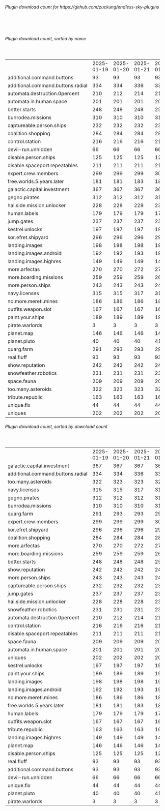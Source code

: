 <h6>Plugin download count for https://github.com/zuckung/endless-sky-plugins</h6><br>
<br>
<h6>Plugin download count, sorted by name</h6><sub><sup><br>
<table>
	<tr>
		<td></td>
		<td>2025-01-19</td>
		<td>2025-01-20</td>
		<td>2025-01-21</td>
		<td>2025-01-22</td>
		<td>2025-01-23</td>
		<td>2025-01-24</td>
		<td>2025-01-25</td>
		<td>today +</td>
	</tr>
	<tr>
		<td>additional.command.buttons</td>
		<td>93</td>
		<td>93</td>
		<td>93</td>
		<td>93</td>
		<td>93</td>
		<td>93</td>
		<td>93</td>
		<td></td>
	</tr>
	<tr>
		<td>additional.command.buttons.radial</td>
		<td>334</td>
		<td>334</td>
		<td>336</td>
		<td>338</td>
		<td>341</td>
		<td>341</td>
		<td>341</td>
		<td></td>
	</tr>
	<tr>
		<td>automata.destruction.0percent</td>
		<td>210</td>
		<td>212</td>
		<td>214</td>
		<td>216</td>
		<td>218</td>
		<td>220</td>
		<td>221</td>
		<td>+ 1</td>
	</tr>
	<tr>
		<td>automata.in.human.space</td>
		<td>201</td>
		<td>201</td>
		<td>201</td>
		<td>201</td>
		<td>203</td>
		<td>205</td>
		<td>205</td>
		<td></td>
	</tr>
	<tr>
		<td>better.starts</td>
		<td>248</td>
		<td>248</td>
		<td>248</td>
		<td>250</td>
		<td>251</td>
		<td>251</td>
		<td>251</td>
		<td></td>
	</tr>
	<tr>
		<td>bunrodea.missions</td>
		<td>310</td>
		<td>310</td>
		<td>310</td>
		<td>312</td>
		<td>314</td>
		<td>316</td>
		<td>318</td>
		<td>+ 2</td>
	</tr>
	<tr>
		<td>captureable.person.ships</td>
		<td>232</td>
		<td>232</td>
		<td>232</td>
		<td>232</td>
		<td>234</td>
		<td>236</td>
		<td>238</td>
		<td>+ 2</td>
	</tr>
	<tr>
		<td>coalition.shopping</td>
		<td>284</td>
		<td>284</td>
		<td>284</td>
		<td>288</td>
		<td>290</td>
		<td>292</td>
		<td>294</td>
		<td>+ 2</td>
	</tr>
	<tr>
		<td>control.station</td>
		<td>216</td>
		<td>216</td>
		<td>216</td>
		<td>216</td>
		<td>216</td>
		<td>216</td>
		<td>216</td>
		<td></td>
	</tr>
	<tr>
		<td>devil-run.unhidden</td>
		<td>66</td>
		<td>66</td>
		<td>66</td>
		<td>66</td>
		<td>66</td>
		<td>66</td>
		<td>66</td>
		<td></td>
	</tr>
	<tr>
		<td>disable.person.ships</td>
		<td>125</td>
		<td>125</td>
		<td>125</td>
		<td>127</td>
		<td>127</td>
		<td>127</td>
		<td>127</td>
		<td></td>
	</tr>
	<tr>
		<td>disable.spaceport.repeatables</td>
		<td>211</td>
		<td>211</td>
		<td>211</td>
		<td>213</td>
		<td>213</td>
		<td>213</td>
		<td>215</td>
		<td>+ 2</td>
	</tr>
	<tr>
		<td>expert.crew.members</td>
		<td>299</td>
		<td>299</td>
		<td>299</td>
		<td>301</td>
		<td>301</td>
		<td>301</td>
		<td>303</td>
		<td>+ 2</td>
	</tr>
	<tr>
		<td>free.worlds.5.years.later</td>
		<td>181</td>
		<td>181</td>
		<td>183</td>
		<td>185</td>
		<td>185</td>
		<td>185</td>
		<td>185</td>
		<td></td>
	</tr>
	<tr>
		<td>galactic.capital.investment</td>
		<td>367</td>
		<td>367</td>
		<td>367</td>
		<td>369</td>
		<td>371</td>
		<td>373</td>
		<td>377</td>
		<td>+ 4</td>
	</tr>
	<tr>
		<td>gegno.pirates</td>
		<td>312</td>
		<td>312</td>
		<td>312</td>
		<td>314</td>
		<td>320</td>
		<td>322</td>
		<td>324</td>
		<td>+ 2</td>
	</tr>
	<tr>
		<td>hai.side.mission.unlocker</td>
		<td>228</td>
		<td>228</td>
		<td>228</td>
		<td>230</td>
		<td>232</td>
		<td>232</td>
		<td>234</td>
		<td>+ 2</td>
	</tr>
	<tr>
		<td>human.labels</td>
		<td>179</td>
		<td>179</td>
		<td>179</td>
		<td>179</td>
		<td>179</td>
		<td>181</td>
		<td>181</td>
		<td></td>
	</tr>
	<tr>
		<td>jump.gates</td>
		<td>237</td>
		<td>237</td>
		<td>237</td>
		<td>237</td>
		<td>237</td>
		<td>237</td>
		<td>237</td>
		<td></td>
	</tr>
	<tr>
		<td>kestrel.unlocks</td>
		<td>197</td>
		<td>197</td>
		<td>197</td>
		<td>197</td>
		<td>199</td>
		<td>201</td>
		<td>202</td>
		<td>+ 1</td>
	</tr>
	<tr>
		<td>kor.efret.shipyard</td>
		<td>296</td>
		<td>296</td>
		<td>296</td>
		<td>296</td>
		<td>298</td>
		<td>300</td>
		<td>302</td>
		<td>+ 2</td>
	</tr>
	<tr>
		<td>landing.images</td>
		<td>198</td>
		<td>198</td>
		<td>198</td>
		<td>198</td>
		<td>198</td>
		<td>198</td>
		<td>198</td>
		<td></td>
	</tr>
	<tr>
		<td>landing.images.android</td>
		<td>192</td>
		<td>192</td>
		<td>193</td>
		<td>193</td>
		<td>193</td>
		<td>193</td>
		<td>193</td>
		<td></td>
	</tr>
	<tr>
		<td>landing.images.highres</td>
		<td>149</td>
		<td>149</td>
		<td>149</td>
		<td>149</td>
		<td>149</td>
		<td>149</td>
		<td>149</td>
		<td></td>
	</tr>
	<tr>
		<td>more.arfectas</td>
		<td>270</td>
		<td>270</td>
		<td>272</td>
		<td>272</td>
		<td>278</td>
		<td>280</td>
		<td>282</td>
		<td>+ 2</td>
	</tr>
	<tr>
		<td>more.boarding.missions</td>
		<td>259</td>
		<td>259</td>
		<td>259</td>
		<td>261</td>
		<td>263</td>
		<td>265</td>
		<td>267</td>
		<td>+ 2</td>
	</tr>
	<tr>
		<td>more.person.ships</td>
		<td>243</td>
		<td>243</td>
		<td>243</td>
		<td>245</td>
		<td>245</td>
		<td>245</td>
		<td>247</td>
		<td>+ 2</td>
	</tr>
	<tr>
		<td>navy.licenses</td>
		<td>315</td>
		<td>315</td>
		<td>317</td>
		<td>319</td>
		<td>323</td>
		<td>325</td>
		<td>327</td>
		<td>+ 2</td>
	</tr>
	<tr>
		<td>no.more.mereti.mines</td>
		<td>186</td>
		<td>186</td>
		<td>186</td>
		<td>186</td>
		<td>188</td>
		<td>190</td>
		<td>190</td>
		<td></td>
	</tr>
	<tr>
		<td>outfits.weapon.slot</td>
		<td>167</td>
		<td>167</td>
		<td>167</td>
		<td>169</td>
		<td>171</td>
		<td>171</td>
		<td>175</td>
		<td>+ 4</td>
	</tr>
	<tr>
		<td>paint.your.ships</td>
		<td>189</td>
		<td>189</td>
		<td>189</td>
		<td>191</td>
		<td>195</td>
		<td>197</td>
		<td>199</td>
		<td>+ 2</td>
	</tr>
	<tr>
		<td>pirate.warlords</td>
		<td>3</td>
		<td>3</td>
		<td>3</td>
		<td>3</td>
		<td>3</td>
		<td>3</td>
		<td>3</td>
		<td></td>
	</tr>
	<tr>
		<td>planet.map</td>
		<td>146</td>
		<td>146</td>
		<td>146</td>
		<td>146</td>
		<td>146</td>
		<td>146</td>
		<td>146</td>
		<td></td>
	</tr>
	<tr>
		<td>planet.pluto</td>
		<td>40</td>
		<td>40</td>
		<td>40</td>
		<td>41</td>
		<td>41</td>
		<td>41</td>
		<td>41</td>
		<td></td>
	</tr>
	<tr>
		<td>quarg.farm</td>
		<td>291</td>
		<td>293</td>
		<td>293</td>
		<td>295</td>
		<td>302</td>
		<td>304</td>
		<td>306</td>
		<td>+ 2</td>
	</tr>
	<tr>
		<td>real.fluff</td>
		<td>93</td>
		<td>93</td>
		<td>93</td>
		<td>93</td>
		<td>93</td>
		<td>93</td>
		<td>93</td>
		<td></td>
	</tr>
	<tr>
		<td>show.reputation</td>
		<td>242</td>
		<td>242</td>
		<td>242</td>
		<td>242</td>
		<td>244</td>
		<td>244</td>
		<td>248</td>
		<td>+ 4</td>
	</tr>
	<tr>
		<td>snowfeather.robotics</td>
		<td>231</td>
		<td>231</td>
		<td>231</td>
		<td>231</td>
		<td>231</td>
		<td>231</td>
		<td>233</td>
		<td>+ 2</td>
	</tr>
	<tr>
		<td>space.fauna</td>
		<td>209</td>
		<td>209</td>
		<td>209</td>
		<td>209</td>
		<td>209</td>
		<td>209</td>
		<td>211</td>
		<td>+ 2</td>
	</tr>
	<tr>
		<td>too.many.asteroids</td>
		<td>322</td>
		<td>323</td>
		<td>323</td>
		<td>323</td>
		<td>325</td>
		<td>327</td>
		<td>329</td>
		<td>+ 2</td>
	</tr>
	<tr>
		<td>tribute.republic</td>
		<td>163</td>
		<td>163</td>
		<td>163</td>
		<td>163</td>
		<td>163</td>
		<td>163</td>
		<td>163</td>
		<td></td>
	</tr>
	<tr>
		<td>unique.fix</td>
		<td>44</td>
		<td>44</td>
		<td>44</td>
		<td>44</td>
		<td>44</td>
		<td>44</td>
		<td>44</td>
		<td></td>
	</tr>
	<tr>
		<td>uniques</td>
		<td>202</td>
		<td>202</td>
		<td>202</td>
		<td>202</td>
		<td>202</td>
		<td>202</td>
		<td>204</td>
		<td>+ 2</td>
	</tr>
</table>
</sub></sup>
<h6>Plugin download count, sorted by download count</h6><sub><sup><br>
<table>
	<tr>
		<td></td>
		<td>2025-01-19</td>
		<td>2025-01-20</td>
		<td>2025-01-21</td>
		<td>2025-01-22</td>
		<td>2025-01-23</td>
		<td>2025-01-24</td>
		<td>2025-01-25</td>
		<td>today +</td>
	</tr>
	<tr>
		<td>galactic.capital.investment</td>
		<td>367</td>
		<td>367</td>
		<td>367</td>
		<td>369</td>
		<td>371</td>
		<td>373</td>
		<td>377</td>
		<td>+ 4</td>
	</tr>
	<tr>
		<td>additional.command.buttons.radial</td>
		<td>334</td>
		<td>334</td>
		<td>336</td>
		<td>338</td>
		<td>341</td>
		<td>341</td>
		<td>341</td>
		<td></td>
	</tr>
	<tr>
		<td>too.many.asteroids</td>
		<td>322</td>
		<td>323</td>
		<td>323</td>
		<td>323</td>
		<td>325</td>
		<td>327</td>
		<td>329</td>
		<td>+ 2</td>
	</tr>
	<tr>
		<td>navy.licenses</td>
		<td>315</td>
		<td>315</td>
		<td>317</td>
		<td>319</td>
		<td>323</td>
		<td>325</td>
		<td>327</td>
		<td>+ 2</td>
	</tr>
	<tr>
		<td>gegno.pirates</td>
		<td>312</td>
		<td>312</td>
		<td>312</td>
		<td>314</td>
		<td>320</td>
		<td>322</td>
		<td>324</td>
		<td>+ 2</td>
	</tr>
	<tr>
		<td>bunrodea.missions</td>
		<td>310</td>
		<td>310</td>
		<td>310</td>
		<td>312</td>
		<td>314</td>
		<td>316</td>
		<td>318</td>
		<td>+ 2</td>
	</tr>
	<tr>
		<td>quarg.farm</td>
		<td>291</td>
		<td>293</td>
		<td>293</td>
		<td>295</td>
		<td>302</td>
		<td>304</td>
		<td>306</td>
		<td>+ 2</td>
	</tr>
	<tr>
		<td>expert.crew.members</td>
		<td>299</td>
		<td>299</td>
		<td>299</td>
		<td>301</td>
		<td>301</td>
		<td>301</td>
		<td>303</td>
		<td>+ 2</td>
	</tr>
	<tr>
		<td>kor.efret.shipyard</td>
		<td>296</td>
		<td>296</td>
		<td>296</td>
		<td>296</td>
		<td>298</td>
		<td>300</td>
		<td>302</td>
		<td>+ 2</td>
	</tr>
	<tr>
		<td>coalition.shopping</td>
		<td>284</td>
		<td>284</td>
		<td>284</td>
		<td>288</td>
		<td>290</td>
		<td>292</td>
		<td>294</td>
		<td>+ 2</td>
	</tr>
	<tr>
		<td>more.arfectas</td>
		<td>270</td>
		<td>270</td>
		<td>272</td>
		<td>272</td>
		<td>278</td>
		<td>280</td>
		<td>282</td>
		<td>+ 2</td>
	</tr>
	<tr>
		<td>more.boarding.missions</td>
		<td>259</td>
		<td>259</td>
		<td>259</td>
		<td>261</td>
		<td>263</td>
		<td>265</td>
		<td>267</td>
		<td>+ 2</td>
	</tr>
	<tr>
		<td>better.starts</td>
		<td>248</td>
		<td>248</td>
		<td>248</td>
		<td>250</td>
		<td>251</td>
		<td>251</td>
		<td>251</td>
		<td></td>
	</tr>
	<tr>
		<td>show.reputation</td>
		<td>242</td>
		<td>242</td>
		<td>242</td>
		<td>242</td>
		<td>244</td>
		<td>244</td>
		<td>248</td>
		<td>+ 4</td>
	</tr>
	<tr>
		<td>more.person.ships</td>
		<td>243</td>
		<td>243</td>
		<td>243</td>
		<td>245</td>
		<td>245</td>
		<td>245</td>
		<td>247</td>
		<td>+ 2</td>
	</tr>
	<tr>
		<td>captureable.person.ships</td>
		<td>232</td>
		<td>232</td>
		<td>232</td>
		<td>232</td>
		<td>234</td>
		<td>236</td>
		<td>238</td>
		<td>+ 2</td>
	</tr>
	<tr>
		<td>jump.gates</td>
		<td>237</td>
		<td>237</td>
		<td>237</td>
		<td>237</td>
		<td>237</td>
		<td>237</td>
		<td>237</td>
		<td></td>
	</tr>
	<tr>
		<td>hai.side.mission.unlocker</td>
		<td>228</td>
		<td>228</td>
		<td>228</td>
		<td>230</td>
		<td>232</td>
		<td>232</td>
		<td>234</td>
		<td>+ 2</td>
	</tr>
	<tr>
		<td>snowfeather.robotics</td>
		<td>231</td>
		<td>231</td>
		<td>231</td>
		<td>231</td>
		<td>231</td>
		<td>231</td>
		<td>233</td>
		<td>+ 2</td>
	</tr>
	<tr>
		<td>automata.destruction.0percent</td>
		<td>210</td>
		<td>212</td>
		<td>214</td>
		<td>216</td>
		<td>218</td>
		<td>220</td>
		<td>221</td>
		<td>+ 1</td>
	</tr>
	<tr>
		<td>control.station</td>
		<td>216</td>
		<td>216</td>
		<td>216</td>
		<td>216</td>
		<td>216</td>
		<td>216</td>
		<td>216</td>
		<td></td>
	</tr>
	<tr>
		<td>disable.spaceport.repeatables</td>
		<td>211</td>
		<td>211</td>
		<td>211</td>
		<td>213</td>
		<td>213</td>
		<td>213</td>
		<td>215</td>
		<td>+ 2</td>
	</tr>
	<tr>
		<td>space.fauna</td>
		<td>209</td>
		<td>209</td>
		<td>209</td>
		<td>209</td>
		<td>209</td>
		<td>209</td>
		<td>211</td>
		<td>+ 2</td>
	</tr>
	<tr>
		<td>automata.in.human.space</td>
		<td>201</td>
		<td>201</td>
		<td>201</td>
		<td>201</td>
		<td>203</td>
		<td>205</td>
		<td>205</td>
		<td></td>
	</tr>
	<tr>
		<td>uniques</td>
		<td>202</td>
		<td>202</td>
		<td>202</td>
		<td>202</td>
		<td>202</td>
		<td>202</td>
		<td>204</td>
		<td>+ 2</td>
	</tr>
	<tr>
		<td>kestrel.unlocks</td>
		<td>197</td>
		<td>197</td>
		<td>197</td>
		<td>197</td>
		<td>199</td>
		<td>201</td>
		<td>202</td>
		<td>+ 1</td>
	</tr>
	<tr>
		<td>paint.your.ships</td>
		<td>189</td>
		<td>189</td>
		<td>189</td>
		<td>191</td>
		<td>195</td>
		<td>197</td>
		<td>199</td>
		<td>+ 2</td>
	</tr>
	<tr>
		<td>landing.images</td>
		<td>198</td>
		<td>198</td>
		<td>198</td>
		<td>198</td>
		<td>198</td>
		<td>198</td>
		<td>198</td>
		<td></td>
	</tr>
	<tr>
		<td>landing.images.android</td>
		<td>192</td>
		<td>192</td>
		<td>193</td>
		<td>193</td>
		<td>193</td>
		<td>193</td>
		<td>193</td>
		<td></td>
	</tr>
	<tr>
		<td>no.more.mereti.mines</td>
		<td>186</td>
		<td>186</td>
		<td>186</td>
		<td>186</td>
		<td>188</td>
		<td>190</td>
		<td>190</td>
		<td></td>
	</tr>
	<tr>
		<td>free.worlds.5.years.later</td>
		<td>181</td>
		<td>181</td>
		<td>183</td>
		<td>185</td>
		<td>185</td>
		<td>185</td>
		<td>185</td>
		<td></td>
	</tr>
	<tr>
		<td>human.labels</td>
		<td>179</td>
		<td>179</td>
		<td>179</td>
		<td>179</td>
		<td>179</td>
		<td>181</td>
		<td>181</td>
		<td></td>
	</tr>
	<tr>
		<td>outfits.weapon.slot</td>
		<td>167</td>
		<td>167</td>
		<td>167</td>
		<td>169</td>
		<td>171</td>
		<td>171</td>
		<td>175</td>
		<td>+ 4</td>
	</tr>
	<tr>
		<td>tribute.republic</td>
		<td>163</td>
		<td>163</td>
		<td>163</td>
		<td>163</td>
		<td>163</td>
		<td>163</td>
		<td>163</td>
		<td></td>
	</tr>
	<tr>
		<td>landing.images.highres</td>
		<td>149</td>
		<td>149</td>
		<td>149</td>
		<td>149</td>
		<td>149</td>
		<td>149</td>
		<td>149</td>
		<td></td>
	</tr>
	<tr>
		<td>planet.map</td>
		<td>146</td>
		<td>146</td>
		<td>146</td>
		<td>146</td>
		<td>146</td>
		<td>146</td>
		<td>146</td>
		<td></td>
	</tr>
	<tr>
		<td>disable.person.ships</td>
		<td>125</td>
		<td>125</td>
		<td>125</td>
		<td>127</td>
		<td>127</td>
		<td>127</td>
		<td>127</td>
		<td></td>
	</tr>
	<tr>
		<td>real.fluff</td>
		<td>93</td>
		<td>93</td>
		<td>93</td>
		<td>93</td>
		<td>93</td>
		<td>93</td>
		<td>93</td>
		<td></td>
	</tr>
	<tr>
		<td>additional.command.buttons</td>
		<td>93</td>
		<td>93</td>
		<td>93</td>
		<td>93</td>
		<td>93</td>
		<td>93</td>
		<td>93</td>
		<td></td>
	</tr>
	<tr>
		<td>devil-run.unhidden</td>
		<td>66</td>
		<td>66</td>
		<td>66</td>
		<td>66</td>
		<td>66</td>
		<td>66</td>
		<td>66</td>
		<td></td>
	</tr>
	<tr>
		<td>unique.fix</td>
		<td>44</td>
		<td>44</td>
		<td>44</td>
		<td>44</td>
		<td>44</td>
		<td>44</td>
		<td>44</td>
		<td></td>
	</tr>
	<tr>
		<td>planet.pluto</td>
		<td>40</td>
		<td>40</td>
		<td>40</td>
		<td>41</td>
		<td>41</td>
		<td>41</td>
		<td>41</td>
		<td></td>
	</tr>
	<tr>
		<td>pirate.warlords</td>
		<td>3</td>
		<td>3</td>
		<td>3</td>
		<td>3</td>
		<td>3</td>
		<td>3</td>
		<td>3</td>
		<td></td>
	</tr>
</table>
</sub></sup>
